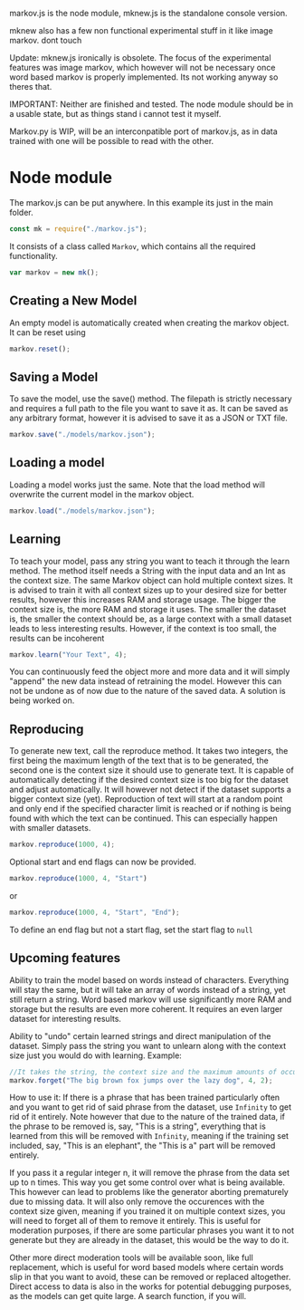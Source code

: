 markov.js is the node module, mknew.js is the standalone console version. 

mknew also has a few non functional experimental stuff in it like image markov. dont touch

Update: mknew.js ironically is obsolete. The focus of the experimental features was image markov, which however will not be necessary once word based markov is properly implemented. Its not working anyway so theres that. 

IMPORTANT: Neither are finished and tested. The node module should be in a usable state, but as things stand i cannot test it myself. 

Markov.py is WIP, will be an interconpatible port of markov.js, as in data trained with one will be possible to read with the other. 

# Node module

The markov.js can be put anywhere. In this example its just in the main folder. 

```js
const mk = require("./markov.js");
```

It consists of a class called `Markov`, which contains all the required functionality. 

```js
var markov = new mk();
```

## Creating a New Model

An empty model is automatically created when creating the markov object. It can be reset using 
```js
markov.reset();
```

## Saving a Model

To save the model, use the save() method. The filepath is strictly necessary and requires a full path to the file you want to save it as. 
It can be saved as any arbitrary format, however it is advised to save it as a JSON or TXT file. 

```js
markov.save("./models/markov.json");
```

## Loading a model

Loading a model works just the same. Note that the load method will overwrite the current model in the markov object. 

```js
markov.load("./models/markov.json");
```

## Learning

To teach your model, pass any string you want to teach it through the learn method. 
The method itself needs a String with the input data and an Int as the context size. 
The same Markov object can hold multiple context sizes. It is advised to train it with all context sizes up to your desired size for better results, however this increases RAM and storage usage. 
The bigger the context size is, the more RAM and storage it uses. The smaller the dataset is, the smaller the context should be, as a large context with a small dataset leads to less interesting results. However, if the context is too small, the results can be incoherent 


```js
markov.learn("Your Text", 4);
```

You can continuously feed the object more and more data and it will simply "append" the new data instead of retraining the model. However this can not be undone as of now due to the nature of the saved data. A solution is being worked on. 

## Reproducing

To generate new text, call the reproduce method. It takes two integers, the first being the maximum length of the text that is to be generated, the second one is the context size it should use to generate text. 
It is capable of automatically detecting if the desired context size is too big for the dataset and adjust automatically. It will however not detect if the dataset supports a bigger context size (yet). 
Reproduction of text will start at a random point and only end if the specified character limit is reached or if nothing is being found with which the text can be continued. This can especially happen with smaller datasets. 

```js
markov.reproduce(1000, 4);
```

Optional start and end flags can now be provided. 

```js
markov.reproduce(1000, 4, "Start")
```
or
```js
markov.reproduce(1000, 4, "Start", "End");
```

To define an end flag but not a start flag, set the start flag to `null`

## Upcoming features

Ability to train the model based on words instead of characters. Everything will stay the same, but it will take an array of words instead of a string, yet still return a string.
Word based markov will use significantly more RAM and storage but the results are even more coherent. It requires an even larger dataset for interesting results.

Ability to "undo" certain learned strings and direct manipulation of the dataset. Simply pass the string you want to unlearn along with the context size just you would do with learning. Example:

```js
//It takes the string, the context size and the maximum amounts of occurrences that should be removed
markov.forget("The big brown fox jumps over the lazy dog", 4, 2);
```

How to use it: If there is a phrase that has been trained particularly often and you want to get rid of said phrase from the dataset, use `Infinity` to get rid of it entirely.
Note however that due to the nature of the trained data, if the phrase to be removed is, say, "This is a string", everything that is learned from this will be removed with `Infinity`,
meaning if the training set included, say, "This is an elephant", the "This is a" part will be removed entirely.

If you pass it a regular integer n, it will remove the phrase from the data set up to n times. This way you get some control over what is being available. This however can lead to problems like the generator aborting prematurely due to missing data.
It will also only remove the occurences with the context size given, meaning if you trained it on multiple context sizes, you will need to forget all of them to remove it entirely.
This is useful for moderation purposes, if there are some particular phrases you want it to not generate but they are already in the dataset, this would be the way to do it. 

Other more direct moderation tools will be available soon, like full replacement, which is useful for word based models where certain words slip in that you want to avoid, these can be removed or replaced altogether.
Direct access to data is also in the works for potential debugging purposes, as the models can get quite large. A search function, if you will. 

